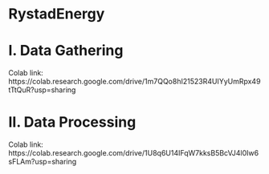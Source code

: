 # RystadEnergy

<h1>I. Data Gathering</h1>
Colab link: https://colab.research.google.com/drive/1m7QQo8hI21523R4UIYyUmRpx49tTtQuR?usp=sharing

<br/>

<h1>II. Data Processing</h1>
Colab link: https://colab.research.google.com/drive/1U8q6U14IFqW7kksB5BcVJ4l0Iw6sFLAm?usp=sharing

<br/>
